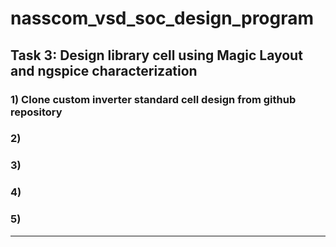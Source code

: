 # nasscom_vsd_soc_design_program
## Task 3: Design library cell using Magic Layout and ngspice characterization
### 1) Clone custom inverter standard cell design from github repository  


### 2) 


### 3) 


### 4) 


### 5) 


** ** 

